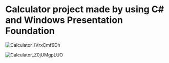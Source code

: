 # Calculator project made by using C# and Windows Presentation Foundation

![Calculator_IVrxCmf6Dh](https://github.com/Oyne/Calculator_WPF/assets/91478447/68dffaa9-60ac-4b1b-9378-5c2abce01588)

![Calculator_Z0jUMgpLUO](https://github.com/Oyne/Calculator_WPF/assets/91478447/326d9db1-a369-4a4b-8709-deb0232c9ad2)

